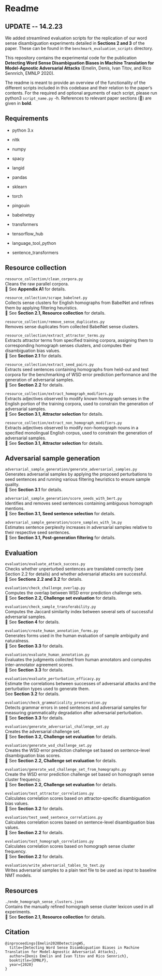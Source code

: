 # Readme 

## UPDATE -- 14.2.23
We added streamlined evaluation scripts for the replication of our word sense disambiguation experiments detailed in **Sections 2 and 3** of the paper. These can be found in the `benchmark_evaluation_scripts` directory.

This repository contains the experimental code for the publication **Detecting Word Sense Disambiguation Biases in Machine Translation for Model-Agnostic Adversarial Attacks** (Emelin, Denis, Ivan Titov, and Rico Sennrich, EMNLP 2020).

The readme is meant to provide an overview of the functionality of the different scripts included in this codebase and their relation to the paper’s contents. For the required and optional arguments of each script, please run python3 `script_name.py` -h. References to relevant paper sections (:blue_book:) are given in **bold**.
  
  
## Requirements

* python 3.x

* nltk
* numpy
* spacy
* langid
* pandas
* sklearn
* torch
* pingouin
* babelnetpy
* transformers
* tensorflow_hub
* language_tool_python
* sentence_transformers
  
  
## Resource collection

`resource_collection/clean_corpora.py`  
Cleans the raw parallel corpora.  
:blue_book: See **Appendix A1** for details.

`resource_collection/scrape_babelnet.py`  
Collects sense clusters for English homographs from BabelNet and refines them by applying filtering heuristics.  
:blue_book: See **Section 2.1, Resource collection** for details.

`resource_collection/remove_sense_duplicates.py`  
Removes sense duplicates from collected BabelNet sense clusters.

`resource_collection/extract_attractor_terms.py`  
Extracts attractor terms from specified training corpora, assigning them to corresponding homograph senses clusters, and computes their disambiguation bias values.  
:blue_book: See **Section 2.1** for details.

`resource_collection/extract_seed_pairs.py`  
Extracts seed sentences containing homographs from held-out and test corpora for the benchmarking of WSD error prediction performance and the generation of adversarial samples.  
:blue_book: See **Section 2.2** for details.

`resource_collection/extract_homograph_modifiers.py`  
Extracts adjectives observed to modify known homograph senses in the English portion of the training corpora, used to constrain the generation of adversarial samples.  
:blue_book: See **Section 3.1, Attractor selection** for details.

`resource_collection/extract_non_homograph_modifiers.py`  
Extracts adjectives observed to modify non-homograph nouns in a specified monolingual English corpus, used to constrain the generation of adversarial samples.  
:blue_book: See **Section 3.1, Attractor selection** for details.
  
  
## Adversarial sample generation

`adversarial_sample_generation/generate_adversarial_samples.py`  
Generates adversarial samples by applying the proposed perturbations to seed sentences and running various filtering heuristics to ensure sample quality.  
:blue_book: See **Section 3.1** for details.

`adversarial_sample_generation/score_seeds_with_bert.py`  
Identifies and removes seed sentences containing ambiguous homograph mentions.  
:blue_book: See **Section 3.1, Seed sentence selection** for details.

`adversarial_sample_generation/score_samples_with_lm.py`  
Estimates sentence perplexity increases in adversarial samples relative to their respective seed sentences.  
:blue_book: See **Section 3.1, Post-generation filtering** for details.



## Evaluation

`evaluation/evaluate_attack_success.py`  
Checks whether unperturbed sentences are translated correctly (see Section 2.2 for details) and whether adversarial attacks are successful.  
:blue_book: See **Sections 2.2 and 3.2** for details.

`evaluation/check_challenge_overlap.py`  
Computes the overlap between WSD error prediction challenge sets.  
:blue_book: See **Section 2.2, Challenge set evaluation** for details.

`evaluation/check_sample_transferability.py`  
Computes the Jaccard similarity index between several sets of successful adversarial samples.  
:blue_book: See **Section 4** for details.

`evaluation/create_human_annotation_forms.py`  
Generates forms used in the human evaluation of sample ambiguity and naturalness.  
:blue_book: See **Section 3.3** for details.

`evaluation/evaluate_human_annotation.py`  
Evaluates the judgments collected from human annotators and computes inter-annotator agreement scores.  
:blue_book: See **Section 3.3** for details.

`evaluation/evaluate_perturbation_efficacy.py`  
Estimate the correlations between successes of adversarial attacks and the perturbation types used to generate them.  
See **Section 3.2** for details.

`evaluation/check_grammaticality_preservation.py`  
Detects grammar errors in seed sentences and adversarial samples for measuring grammaticality degradation after adversarial perturbation.  
:blue_book: See **Section 3.3** for details.

`evaluation/generate_adversarial_challenge_set.py`  
Creates the adversarial challenge set.  
:blue_book: See **Section 3.2, Challenge set evaluation** for details.

`evaluation/generate_wsd_challenge_set.py`  
Creates the WSD error prediction challenge set based on sentence-level disambiguation bias scores.  
:blue_book: See **Section 2.2, Challenge set evaluation** for details.

`evaluation/generate_wsd_challenge_set_from_homographs.py`  
Create the WSD error prediction challenge set based on homograph sense cluster frequency.  
:blue_book: See **Section 2.2, Challenge set evaluation** for details.

`evaluation/test_attractor_correlations.py`  
Calculates correlation scores based on attractor-specific disambiguation bias values.  
:blue_book: See **Section 3.2** for details.

`evaluation/test_seed_sentence_correlations.py`  
Calculates correlation scores based on sentence-level disambiguation bias values.  
:blue_book: See **Section 2.2** for details.

`evaluation/test_homograph_correlations.py`  
Calculates correlation scores based on homograph sense cluster frequency.  
:blue_book: See **Section 2.2** for details.
 
`evaluation/write_adversarial_tables_to_text.py`  
Writes adversarial samples to a plain text file to be used as input to baseline NMT models.



## Resources
`./ende_homograph_sense_clusters.json`  
Contains the manually refined homograph sense cluster lexicon used in all experiments.  
:blue_book: See **Section 2.1, Resource collection** for details.


## Citation

```
@inproceedings{Emelin2020DetectingWS,
  title={Detecting Word Sense Disambiguation Biases in Machine Translation for Model-Agnostic Adversarial Attacks},
  author={Denis Emelin and Ivan Titov and Rico Sennrich},
  booktitle={EMNLP},
  year={2020}
}
```
